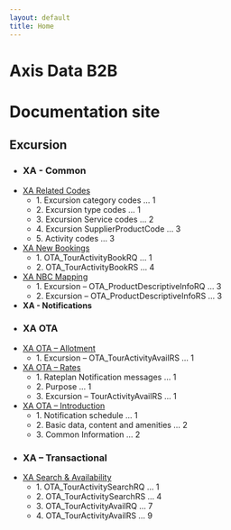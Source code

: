 ```yaml
---
layout: default
title: Home
---
```



# Axis Data B2B 

# Documentation site

## Excursion

- ### **XA - Common**
- [XA Related Codes](/Excursion/XA_Common/XA_Related_Codes.md)
  - 1\. Excursion category codes … 1
  - 2\. Excursion type codes … 1
  - 3\. Excursion Service codes … 2
  - 4\. Excursion SupplierProductCode … 3
  - 5\. Activity codes … 3
- [XA New Bookings](/Excursion/XA_Common/XA_New_Bookings.md)
  - 1\. OTA_TourActivityBookRQ … 1
  - 2\. OTA_TourActivityBookRS … 4
- [XA NBC Mapping](/Excursion/XA_Common/XA_NBC_Mapping.md)
  - 1\. Excursion – OTA_ProductDescriptiveInfoRQ … 3
  - 2\. Excursion – OTA_ProductDescriptiveInfoRS … 3
- **XA - Notifications**
- ### **XA OTA**
- [XA OTA – Allotment](/Excursion/XA_Notifications/XA_OTA/XA_OTA_Allotment.md)
  - 1\. Excursion – OTA_TourActivityAvailRS … 1
- [XA OTA – Rates](/Excursion/XA_Notifications/XA_OTA/XA_OTA_Rates.md)
  - 1\. Rateplan Notification messages … 1
  - 2\. Purpose … 1
  - 3\. Excursion – TourActivityAvailRS … 1
- [XA OTA – Introduction](/Excursion/XA_Notifications/XA_OTA/XA_OTA_Introduction.md)
  - 1\. Notification schedule … 1
  - 2\. Basic data, content and amenities … 2
  - 3\. Common Information … 2
- ### **XA – Transactional**
- [XA Search & Availability](/Excursion/XA_Transactional/XA_Search&Availability.md)
  - 1\. OTA_TourActivitySearchRQ … 1
  - 2\. OTA_TourActivitySearchRS … 4
  - 3\. OTA_TourActivityAvailRQ … 7
  - 4\. OTA_TourActivityAvailRS … 9


